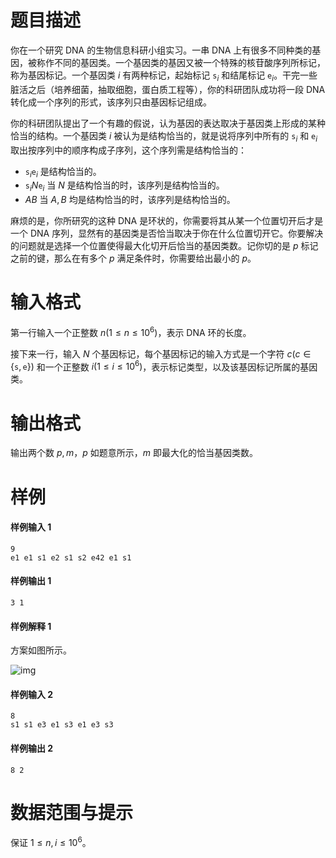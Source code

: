
# 题目描述

你在一个研究 DNA 的生物信息科研小组实习。一串 DNA 上有很多不同种类的基因，被称作不同的基因类。一个基因类的基因又被一个特殊的核苷酸序列所标记，称为基因标记。一个基因类 $i$ 有两种标记，起始标记 $\texttt{s}_i$ 和结尾标记 $\texttt{e}_i$。干完一些脏活之后（培养细菌，抽取细胞，蛋白质工程等），你的科研团队成功将一段 DNA 转化成一个序列的形式，该序列只由基因标记组成。

你的科研团队提出了一个有趣的假说，认为基因的表达取决于基因类上形成的某种恰当的结构。一个基因类 $i$ 被认为是结构恰当的，就是说将序列中所有的 $\texttt{s}_i$ 和 $\texttt{e}_i$ 取出按序列中的顺序构成子序列，这个序列需是结构恰当的：
- $\texttt{s}_i\texttt{e}_i$ 是结构恰当的。
- $\texttt{s}_i N\texttt{e}_i$ 当 $N$ 是结构恰当的时，该序列是结构恰当的。
- $AB$ 当 $A,B$ 均是结构恰当的时，该序列是结构恰当的。

麻烦的是，你所研究的这种 DNA 是环状的，你需要将其从某一个位置切开后才是一个 DNA 序列，显然有的基因类是否恰当取决于你在什么位置切开它。你要解决的问题就是选择一个位置使得最大化切开后恰当的基因类数。记你切的是 $p$ 标记之前的键，那么在有多个 $p$ 满足条件时，你需要给出最小的 $p$。

# 输入格式

第一行输入一个正整数 $n(1\le n \le 10^6)$，表示 DNA 环的长度。

接下来一行，输入 $N$ 个基因标记，每个基因标记的输入方式是一个字符 $c(c \in \{ \texttt{s}, \texttt{e} \})$ 和一个正整数 $i(1\le i \le 10^6)$，表示标记类型，以及该基因标记所属的基因类。

# 输出格式

输出两个数 $p, m$，$p$ 如题意所示，$m$ 即最大化的恰当基因类数。

# 样例

#### 样例输入 1

```plain
9
e1 e1 s1 e2 s1 s2 e42 e1 s1
```

#### 样例输出 1

```plain
3 1
```

#### 样例解释 1

方案如图所示。

![img](/source/loj/6580/img/aHR0cHM6Ly9sb2otaW1nLnVweXVuLm1lbmNpLm1lbXNldDAuY24vMjAxOS8wNC8xOC81Y2I4NWNlNDY5MTFlLnBuZw==.png)

#### 样例输入 2

```plain
8
s1 s1 e3 e1 s3 e1 e3 s3
```

#### 样例输出 2

```plain
8 2
```


# 数据范围与提示

保证 $1\le n, i \le 10^6$。


